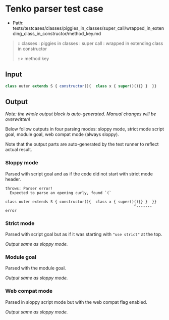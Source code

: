 # Tenko parser test case

- Path: tests/testcases/classes/piggies_in_classes/super_call/wrapped_in_extending_class_in_constructor/method_key.md

> :: classes : piggies in classes : super call : wrapped in extending class in constructor
>
> ::> method key

## Input

`````js
class outer extends S { constructor(){  class x { super()(){} }  }}
`````

## Output

_Note: the whole output block is auto-generated. Manual changes will be overwritten!_

Below follow outputs in four parsing modes: sloppy mode, strict mode script goal, module goal, web compat mode (always sloppy).

Note that the output parts are auto-generated by the test runner to reflect actual result.

### Sloppy mode

Parsed with script goal and as if the code did not start with strict mode header.

`````
throws: Parser error!
  Expected to parse an opening curly, found `(`

class outer extends S { constructor(){  class x { super()(){} }  }}
                                                         ^------- error
`````

### Strict mode

Parsed with script goal but as if it was starting with `"use strict"` at the top.

_Output same as sloppy mode._

### Module goal

Parsed with the module goal.

_Output same as sloppy mode._

### Web compat mode

Parsed in sloppy script mode but with the web compat flag enabled.

_Output same as sloppy mode._
